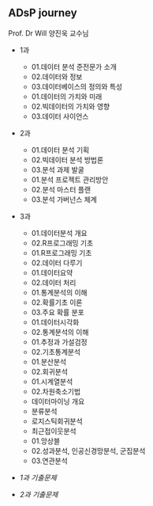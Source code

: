 ## ADsP journey

Prof. Dr Will 양진욱 교수님  

* 1과 
  * 01.데이터 분석 준전문가 소개
  * 02.데이터와 정보
  * 03.데이터베이스의 정의와 특성
  * 01.데이터의 가치와 미래
  * 02.빅데이터의 가치와 영향
  * 03.데이터 사이언스

* 2과
  * 01.데이터 분석 기획
  * 02.빅데이터 분석 방법론
  * 03.분석 과제 발굴
  * 01.분석 프로젝트 관리방안
  * 02.분석 마스터 플랜
  * 03.분석 가버넌스 체계

* 3과
  * 01.데이터분석 개요
  * 02.R프로그래밍 기초
  * 01.R프로그래밍 기초
  * 02.데이터 다루기
  * 01.데이터요약
  * 02.데이터 처리
  * 01.통계분석의 이해
  * 02.확률기초 이론
  * 03.주요 확률 분포
  * 01.데이터시각화
  * 02.통계분석의 이해 
  * 01.추정과 가설검정
  * 02.기초통계분석
  * 01.분산분석 
  * 02.회귀분석 
  * 01.시계열분석
  * 02.차원축소기법
  * 데이터마이닝 개요
  * 분류분석
  * 로지스틱회귀분석
  * 최근접이웃분석 
  * 01.앙상블
  * 02.성과분석, 인공신경망분석, 군집분석
  * 03.연관분석

    

* *1과 기출문제*
* *2과 기출문제* 